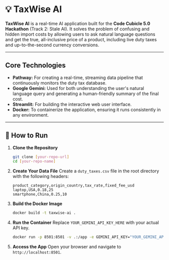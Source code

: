# 💡 TaxWise AI

**TaxWise AI** is a real-time AI application built for the **Code Cubicle 5.0 Hackathon** (Track 2: Stale AI). It solves the problem of confusing and hidden import costs by allowing users to ask natural language questions and get the true, all-inclusive price of a product, including live duty taxes and up-to-the-second currency conversions.

---

## Core Technologies

* **Pathway:** For creating a real-time, streaming data pipeline that continuously monitors the duty tax database.
* **Google Gemini:** Used for both understanding the user's natural language query and generating a human-friendly summary of the final cost.
* **Streamlit:** For building the interactive web user interface.
* **Docker:** To containerize the application, ensuring it runs consistently in any environment.

---

## 🚀 How to Run

1.  **Clone the Repository**
    ```bash
    git clone [your-repo-url]
    cd [your-repo-name]
    ```

2.  **Create Your Data File**
    Create a `duty_taxes.csv` file in the root directory with the following headers:
    ```csv
    product_category,origin_country,tax_rate,fixed_fee_usd
    laptop,USA,0.18,25
    smartphone,China,0.25,10
    ```

3.  **Build the Docker Image**
    ```bash
    docker build -t taxwise-ai .
    ```

4.  **Run the Container**
    Replace `YOUR_GEMINI_API_KEY_HERE` with your actual API key.
    ```bash
    docker run -p 8501:8501 -v .:/app -e GEMINI_API_KEY="YOUR_GEMINI_API_KEY_HERE" taxwise-ai
    ```

5.  **Access the App**
    Open your browser and navigate to `http://localhost:8501`.